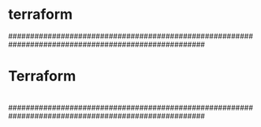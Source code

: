 # terraform
#####################################################################################################
#                                                                                                   #
#                                          Terraform                                                #
#                                                                                                   #
#                                                                                                   #
#####################################################################################################
